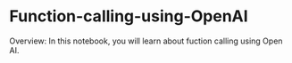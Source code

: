# Function-calling-using-OpenAI
Overview: In this notebook, you will learn about fuction calling using Open AI.
